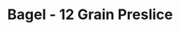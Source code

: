 ---
title: Bagel - 12 Grain Preslice
price: $58.39
description: Curabitur at ipsum ac tellus semper interdum. Mauris ullamcorper purus sit amet nulla. Quisque arcu libero, rutrum ac, lobortis vel, dapibus at, diam.
image: https://dummyimage.com/100x250.png/ff4444/ffffff
---